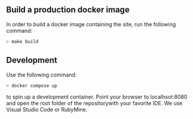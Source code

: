 ## Build a production docker image

In order to build a docker image containing the site, run the following command:

```bash
> make build
```

## Development

Use the following command:

```bash
> docker compose up
```

to spin up a development container. Point your browser to localhsot:8080 and open the
root folder of the repositorywith your favorite IDE. We use Visual Studio Code or 
RubyMine.
